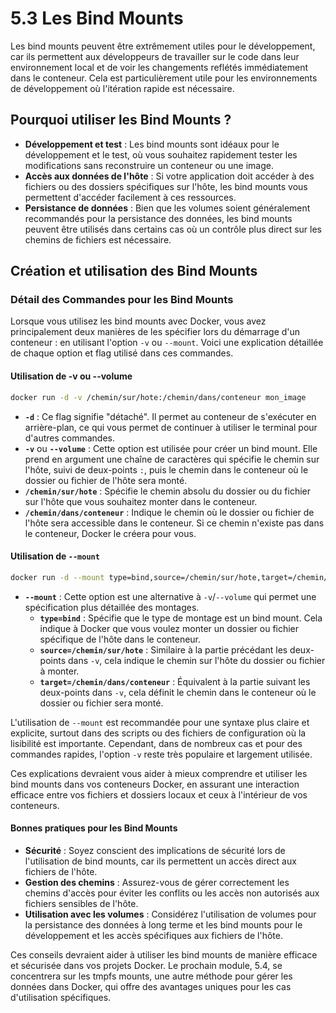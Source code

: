 # 5.3 Les Bind Mounts

Les bind mounts peuvent être extrêmement utiles pour le développement, car ils permettent aux développeurs de travailler sur le code dans leur environnement local et de voir les changements reflétés immédiatement dans le conteneur. Cela est particulièrement utile pour les environnements de développement où l'itération rapide est nécessaire.

## Pourquoi utiliser les Bind Mounts ?

- **Développement et test** : Les bind mounts sont idéaux pour le développement et le test, où vous souhaitez rapidement tester les modifications sans reconstruire un conteneur ou une image.
- **Accès aux données de l'hôte** : Si votre application doit accéder à des fichiers ou des dossiers spécifiques sur l'hôte, les bind mounts vous permettent d'accéder facilement à ces ressources.
- **Persistance de données** : Bien que les volumes soient généralement recommandés pour la persistance des données, les bind mounts peuvent être utilisés dans certains cas où un contrôle plus direct sur les chemins de fichiers est nécessaire.

## Création et utilisation des Bind Mounts

### Détail des Commandes pour les Bind Mounts

Lorsque vous utilisez les bind mounts avec Docker, vous avez principalement deux manières de les spécifier lors du démarrage d'un conteneur : en utilisant l'option `-v` ou `--mount`. Voici une explication détaillée de chaque option et flag utilisé dans ces commandes.

#### Utilisation de -v ou --volume
```bash
docker run -d -v /chemin/sur/hote:/chemin/dans/conteneur mon_image
```
   - **`-d`** : Ce flag signifie "détaché". Il permet au conteneur de s'exécuter en arrière-plan, ce qui vous permet de continuer à utiliser le terminal pour d'autres commandes.
   - **`-v`** ou **`--volume`** : Cette option est utilisée pour créer un bind mount. Elle prend en argument une chaîne de caractères qui spécifie le chemin sur l'hôte, suivi de deux-points `:`, puis le chemin dans le conteneur où le dossier ou fichier de l'hôte sera monté.
   - **`/chemin/sur/hote`** : Spécifie le chemin absolu du dossier ou du fichier sur l'hôte que vous souhaitez monter dans le conteneur.
   - **`/chemin/dans/conteneur`** : Indique le chemin où le dossier ou fichier de l'hôte sera accessible dans le conteneur. Si ce chemin n'existe pas dans le conteneur, Docker le créera pour vous.

#### Utilisation de `--mount`

```bash
docker run -d --mount type=bind,source=/chemin/sur/hote,target=/chemin/dans/conteneur mon_image
```

- **`--mount`** : Cette option est une alternative à `-v`/`--volume` qui permet une spécification plus détaillée des montages.
  - **`type=bind`** : Spécifie que le type de montage est un bind mount. Cela indique à Docker que vous voulez monter un dossier ou fichier spécifique de l'hôte dans le conteneur.
  - **`source=/chemin/sur/hote`** : Similaire à la partie précédant les deux-points dans `-v`, cela indique le chemin sur l'hôte du dossier ou fichier à monter.
  - **`target=/chemin/dans/conteneur`** : Équivalent à la partie suivant les deux-points dans `-v`, cela définit le chemin dans le conteneur où le dossier ou fichier sera monté.

L'utilisation de `--mount` est recommandée pour une syntaxe plus claire et explicite, surtout dans des scripts ou des fichiers de configuration où la lisibilité est importante. Cependant, dans de nombreux cas et pour des commandes rapides, l'option `-v` reste très populaire et largement utilisée.

Ces explications devraient vous aider à mieux comprendre et utiliser les bind mounts dans vos conteneurs Docker, en assurant une interaction efficace entre vos fichiers et dossiers locaux et ceux à l'intérieur de vos conteneurs.

#### Bonnes pratiques pour les Bind Mounts

- **Sécurité** : Soyez conscient des implications de sécurité lors de l'utilisation de bind mounts, car ils permettent un accès direct aux fichiers de l'hôte.
- **Gestion des chemins** : Assurez-vous de gérer correctement les chemins d'accès pour éviter les conflits ou les accès non autorisés aux fichiers sensibles de l'hôte.
- **Utilisation avec les volumes** : Considérez l'utilisation de volumes pour la persistance des données à long terme et les bind mounts pour le développement et les accès spécifiques aux fichiers de l'hôte.

Ces conseils devraient aider à utiliser les bind mounts de manière efficace et sécurisée dans vos projets Docker. Le prochain module, 5.4, se concentrera sur les tmpfs mounts, une autre méthode pour gérer les données dans Docker, qui offre des avantages uniques pour les cas d'utilisation spécifiques.
